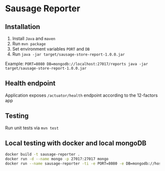 # Sausage Reporter

## Installation

1. Install `Java` and `maven`
2. Run `mvn package`
3. Set environment variables `PORT` and `DB`
4. Run `java -jar target/sausage-store-report-1.0.0.jar`

Example: `PORT=8080 DB=mongodb://localhost:27017/reports java -jar target/sausage-store-report-1.0.0.jar`

## Health endpoint

Application exposes `/actuator/health` endpoint according to the 12-factors app

## Testing

Run unit tests via `mvn test`

## Local testing with docker and local mongoDB

```bash
docker build -t sausage-reporter .
docker run -d --name mongo -p 27017:27017 mongo
docker run --name sausage-reporter -ti -e PORT=8080 -e DB=mongodb://host.docker.internal:27017/reports -p 8080:8080 sausage-reporter
```

